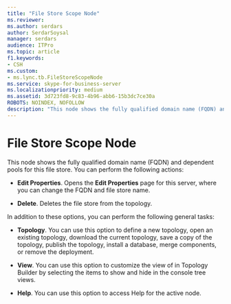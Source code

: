 ```yaml
---
title: "File Store Scope Node"
ms.reviewer: 
ms.author: serdars
author: SerdarSoysal
manager: serdars
audience: ITPro
ms.topic: article
f1.keywords:
- CSH
ms.custom:
- ms.lync.tb.FileStoreScopeNode
ms.service: skype-for-business-server
ms.localizationpriority: medium
ms.assetid: 3d723fd8-9c83-4b96-abb6-15b3dc7ce30a
ROBOTS: NOINDEX, NOFOLLOW
description: "This node shows the fully qualified domain name (FQDN) and dependent pools for this file store. You can perform the following actions:"
---
```


# File Store Scope Node
 
This node shows the fully qualified domain name (FQDN) and dependent pools for this file store. You can perform the following actions:
  
- **Edit Properties**. Opens the **Edit Properties** page for this server, where you can change the FQDN and file store name.
    
- **Delete**. Deletes the file store from the topology.
    
In addition to these options, you can perform the following general tasks:
  
- **Topology**. You can use this option to define a new topology, open an existing topology, download the current topology, save a copy of the topology, publish the topology, install a database, merge components, or remove the deployment.
    
- **View**. You can use this option to customize the view of in Topology Builder by selecting the items to show and hide in the console tree views.
    
- **Help**. You can use this option to access Help for the active node.
    

